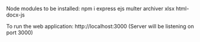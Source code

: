 Node modules to be installed:
npm i express ejs multer archiver xlsx html-docx-js

To run the web application:
http://localhost:3000
(Server will be listening on port 3000)

